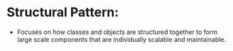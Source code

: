 # Structural Pattern:
 - Focuses on how classes and objects are structured together to form large scale components that are individually scalable and maintainable.